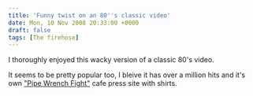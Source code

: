 ```yaml
---
title: 'Funny twist on an 80''s classic video'
date: Mon, 10 Nov 2008 20:33:00 +0000
draft: false
tags: [The firehose]
---
```


I thoroughly enjoyed this wacky version of a classic 80's video.  
  
  
  
It seems to be pretty popular too, I bleive it has over a million hits and it's own ["Pipe Wrench Fight"](http://www.cafepress.com/dustball) cafe press site with shirts.
